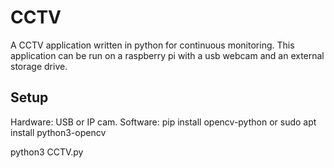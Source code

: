 # CCTV
A CCTV application written in python for continuous monitoring.
This application can be run on a raspberry pi with a usb webcam and an external storage drive.

## Setup

Hardware: USB or IP cam.
Software: pip install opencv-python or sudo apt install python3-opencv

python3 CCTV.py

